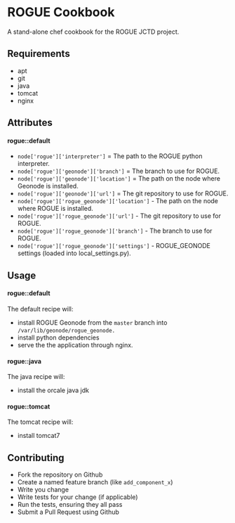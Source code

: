 ROGUE Cookbook
===============
A stand-alone chef cookbook for the ROGUE JCTD project.

Requirements
------------
- apt
- git
- java
- tomcat
- nginx

Attributes
----------
#### rogue::default

- `node['rogue']['interpreter']` = The path to the ROGUE python interpreter.
- `node['rogue']['geonode']['branch']` = The branch to use for ROGUE.
- `node['rogue']['geonode']['location']` = The path on the node where Geonode is installed.
- `node['rogue']['geonode']['url']` = The git repository to use for ROGUE.
- `node['rogue']['rogue_geonode']['location']` - The path on the node where ROGUE is installed.
- `node['rogue']['rogue_geonode']['url']` - The git repository to use for ROGUE.
- `node['rogue']['rogue_geonode']['branch']` - The branch to use for ROGUE.
- `node['rogue']['rogue_geonode']['settings']` - ROGUE_GEONODE settings (loaded into local_settings.py).

Usage
-----
#### rogue::default
The default recipe will:

- install ROGUE Geonode from the `master` branch into `/var/lib/geonode/rogue_geonode.`
- install python dependencies
- serve the the application through nginx.

#### rogue::java
The java recipe will:

- install the orcale java jdk

#### rogue::tomcat
The tomcat recipe will:

- install tomcat7

Contributing
------------
- Fork the repository on Github
- Create a named feature branch (like `add_component_x`)
- Write you change
- Write tests for your change (if applicable)
- Run the tests, ensuring they all pass
- Submit a Pull Request using Github
